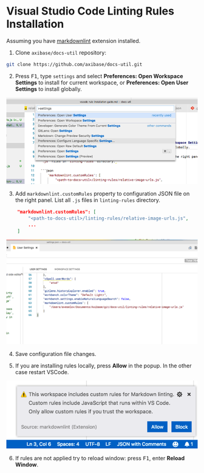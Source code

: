 # Visual Studio Code Linting Rules Installation

Assuming you have [markdownlint](https://marketplace.visualstudio.com/items?itemName=DavidAnson.vscode-markdownlint) extension installed.

1. Clone `axibase/docs-util` repository:

```bash
git clone https://github.com/axibase/docs-util.git
```

2. Press <kbd>F1</kbd>, type `settings` and select **Preferences: Open Workspace Settings** to install for current workspace, or **Preferences: Open User Settings** to install globally.

![command-panel](./images/command-panel.png)

3. Add `markdownlint.customRules` property to configuration JSON file on the right panel. List all `.js` files in `linting-rules` directory.

```json
    "markdownlint.customRules": [
        "<path-to-docs-util>/linting-rules/relative-image-urls.js",
        ...
    ]
```

![settings-json](./images/settings-json.png)

4. Save configuration file changes.

5. If you are installing rules locally, press **Allow** in the popup. In the other case restart VSCode.

![security popup](./images/security-popup.png)

6. If rules are not applied try to reload window: press <kbd>F1</kbd>, enter **Reload Window**.
